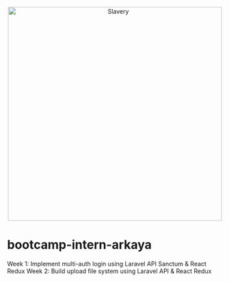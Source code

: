 <p align="center"><img src="https://i0.wp.com/werehistory.org/wp-content/uploads/2015/01/14766448604_aef292289c_o.jpg?resize=700%2C467&ssl=1" alt="Slavery" border="0" width="500"></p>

# bootcamp-intern-arkaya

Week 1: Implement multi-auth login using Laravel API Sanctum & React Redux
Week 2: Build upload file system using Laravel API & React Redux
